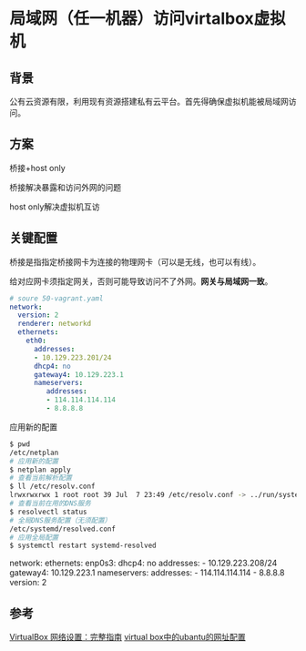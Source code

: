 # 局域网（任一机器）访问virtalbox虚拟机

## 背景

公有云资源有限，利用现有资源搭建私有云平台。首先得确保虚拟机能被局域网访问。

## 方案

桥接+host only

桥接解决暴露和访问外网的问题

host only解决虚拟机互访

## 关键配置

桥接是指指定桥接网卡为连接的物理网卡（可以是无线，也可以有线）。

给对应网卡须指定网关，否则可能导致访问不了外网。**网关与局域网一致**。

```yaml
# soure 50-vagrant.yaml
network:
  version: 2
  renderer: networkd
  ethernets:
    eth0:
      addresses:
      - 10.129.223.201/24
      dhcp4: no
      gateway4: 10.129.223.1
      nameservers:
         addresses:
         - 114.114.114.114
         - 8.8.8.8
```

应用新的配置

```bash
$ pwd
/etc/netplan
# 应用新的配置
$ netplan apply
# 查看当前解析配置
$ ll /etc/resolv.conf
lrwxrwxrwx 1 root root 39 Jul  7 23:49 /etc/resolv.conf -> ../run/systemd/resolve/stub-resolv.conf
# 查看当前在用的DNS服务
$ resolvectl status
# 全局DNS服务配置（无须配置）
/etc/systemd/resolved.conf
# 应用全局配置
$ systemctl restart systemd-resolved
```


network:
  ethernets:
    enp0s3:
      dhcp4: no
      addresses:
      - 10.129.223.208/24
      gateway4: 10.129.223.1
      nameservers:
         addresses:
         - 114.114.114.114
         - 8.8.8.8
  version: 2

## 参考

[VirtualBox 网络设置：完整指南](https://www.nakivo.com/blog/virtualbox-network-setting-guide/)
[virtual box中的ubantu的网址配置](https://www.jianshu.com/p/cd527a68e487)